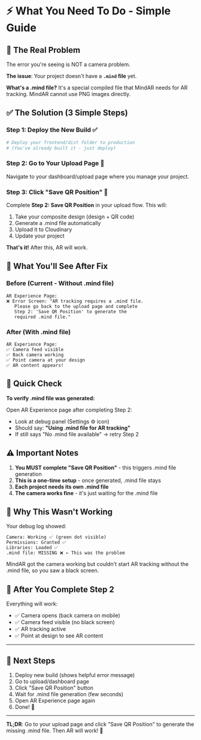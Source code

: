 # ⚡ What You Need To Do - Simple Guide

## 🔴 The Real Problem

The error you're seeing is NOT a camera problem. 

**The issue**: Your project doesn't have a **`.mind` file** yet.

**What's a .mind file?** It's a special compiled file that MindAR needs for AR tracking. MindAR cannot use PNG images directly.

## ✅ The Solution (3 Simple Steps)

### Step 1: Deploy the New Build ✅
```bash
# Deploy your frontend/dist folder to production
# (You've already built it - just deploy)
```

### Step 2: Go to Your Upload Page 🎯
Navigate to your dashboard/upload page where you manage your project.

### Step 3: Click "Save QR Position" 🔧
Complete **Step 2: Save QR Position** in your upload flow. This will:
1. Take your composite design (design + QR code)
2. Generate a .mind file automatically
3. Upload it to Cloudinary
4. Update your project

**That's it!** After this, AR will work.

## 📱 What You'll See After Fix

### Before (Current - Without .mind file)
```
AR Experience Page:
❌ Error Screen: "AR tracking requires a .mind file. 
   Please go back to the upload page and complete 
   Step 2: 'Save QR Position' to generate the 
   required .mind file."
```

### After (With .mind file)
```
AR Experience Page:
✅ Camera feed visible
✅ Back camera working
✅ Point camera at your design
✅ AR content appears!
```

## 🎯 Quick Check

**To verify .mind file was generated:**

Open AR Experience page after completing Step 2:
- Look at debug panel (Settings ⚙️ icon)
- Should say: **"Using .mind file for AR tracking"**
- If still says "No .mind file available" → retry Step 2

## ⚠️ Important Notes

1. **You MUST complete "Save QR Position"** - this triggers .mind file generation
2. **This is a one-time setup** - once generated, .mind file stays
3. **Each project needs its own .mind file**
4. **The camera works fine** - it's just waiting for the .mind file

## 🔄 Why This Wasn't Working

Your debug log showed:
```
Camera: Working ✅ (green dot visible)
Permissions: Granted ✅
Libraries: Loaded ✅
.mind file: MISSING ❌ ← This was the problem
```

MindAR got the camera working but couldn't start AR tracking without the .mind file, so you saw a black screen.

## 🎉 After You Complete Step 2

Everything will work:
- ✅ Camera opens (back camera on mobile)
- ✅ Camera feed visible (no black screen)
- ✅ AR tracking active
- ✅ Point at design to see AR content

---

## 🚀 Next Steps

1. Deploy new build (shows helpful error message)
2. Go to upload/dashboard page
3. Click "Save QR Position" button
4. Wait for .mind file generation (few seconds)
5. Open AR Experience page again
6. Done! 🎉

---

**TL;DR**: Go to your upload page and click "Save QR Position" to generate the missing .mind file. Then AR will work! 🚀

